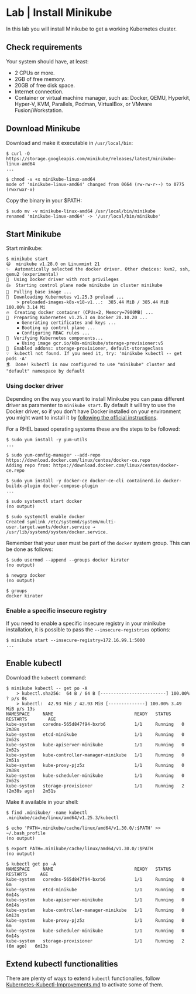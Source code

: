 # Lab | Install Minikube

In this lab you will install Minikube to get a working Kubernetes cluster.

## Check requirements

Your system should have, at least:

- 2 CPUs or more.
- 2GB of free memory.
- 20GB of free disk space.
- Internet connection.
- Container or virtual machine manager, such as: Docker, QEMU, Hyperkit,
  Hyper-V, KVM, Parallels, Podman, VirtualBox, or VMware Fusion/Workstation.

## Download Minikube

Download and make it executable in `/usr/local/bin`:

```console
$ curl -O https://storage.googleapis.com/minikube/releases/latest/minikube-linux-amd64
...

$ chmod -v +x minikube-linux-amd64
mode of 'minikube-linux-amd64' changed from 0664 (rw-rw-r--) to 0775 (rwxrwxr-x)
```

Copy the binary in your $PATH:

```console
$ sudo mv -v minikube-linux-amd64 /usr/local/bin/minikube
renamed 'minikube-linux-amd64' -> '/usr/local/bin/minikube'
```

## Start Minikube

Start minikube:

```console
$ minikube start
😄  minikube v1.28.0 on Linuxmint 21
✨  Automatically selected the docker driver. Other choices: kvm2, ssh, qemu2 (experimental)
📌  Using Docker driver with root privileges
👍  Starting control plane node minikube in cluster minikube
🚜  Pulling base image ...
💾  Downloading Kubernetes v1.25.3 preload ...
    > preloaded-images-k8s-v18-v1...:  385.44 MiB / 385.44 MiB  100.00% 3.14 Mi
🔥  Creating docker container (CPUs=2, Memory=7900MB) ...
🐳  Preparing Kubernetes v1.25.3 on Docker 20.10.20 ...
    ▪ Generating certificates and keys ...
    ▪ Booting up control plane ...
    ▪ Configuring RBAC rules ...
🔎  Verifying Kubernetes components...
    ▪ Using image gcr.io/k8s-minikube/storage-provisioner:v5
🌟  Enabled addons: storage-provisioner, default-storageclass
💡  kubectl not found. If you need it, try: 'minikube kubectl -- get pods -A'
🏄  Done! kubectl is now configured to use "minikube" cluster and "default" namespace by default

```

### Using docker driver

Depending on the way you want to install Minikube you can pass different driver
as paramenter to `minikube start`. By default it will try to use the Docker
driver, so if you don't have Docker installed on your environment you might want
to install it by [following the official instructions](https://docs.docker.com/engine/install/).

For a RHEL based operating systems these are the steps to be followed:

```console
$ sudo yum install -y yum-utils
...

$ sudo yum-config-manager --add-repo https://download.docker.com/linux/centos/docker-ce.repo
Adding repo from: https://download.docker.com/linux/centos/docker-ce.repo

$ sudo yum install -y docker-ce docker-ce-cli containerd.io docker-buildx-plugin docker-compose-plugin
...

$ sudo systemctl start docker
(no output)

$ sudo systemctl enable docker
Created symlink /etc/systemd/system/multi-user.target.wants/docker.service → /usr/lib/systemd/system/docker.service.
```

Remember that your user must be part of the `docker` system group.
This can be done as follows:

```console
$ sudo usermod --append --groups docker kirater
(no output)

$ newgrp docker
(no output)

$ groups
docker kirater
```

### Enable a specific insecure registry

If you need to enable a specific insecure registry in your minikube
installation, it is possible to pass the `--insecure-registries` options:

```console
$ minikube start --insecure-registry=172.16.99.1:5000
...
```

## Enable kubectl

Download the `kubectl` command:

```console
$ minikube kubectl -- get po -A
    > kubectl.sha256:  64 B / 64 B [-------------------------] 100.00% ? p/s 0s
    > kubectl:  42.93 MiB / 42.93 MiB [--------------] 100.00% 3.49 MiB p/s 13s
NAMESPACE     NAME                               READY   STATUS    RESTARTS        AGE
kube-system   coredns-565d847f94-bxrb6           1/1     Running   0               2m38s
kube-system   etcd-minikube                      1/1     Running   0               2m52s
kube-system   kube-apiserver-minikube            1/1     Running   0               2m52s
kube-system   kube-controller-manager-minikube   1/1     Running   0               2m51s
kube-system   kube-proxy-pjz5z                   1/1     Running   0               2m38s
kube-system   kube-scheduler-minikube            1/1     Running   0               2m52s
kube-system   storage-provisioner                1/1     Running   2 (2m38s ago)   2m51s
```

Make it available in your shell:

```console
$ find .minikube/ -name kubectl
.minikube/cache/linux/amd64/v1.25.3/kubectl

$ echo 'PATH=.minikube/cache/linux/amd64/v1.30.0/:$PATH' >> ~/.bash_profile
(no output)

$ export PATH=.minikube/cache/linux/amd64/v1.30.0/:$PATH
(no output)

$ kubectl get po -A
NAMESPACE     NAME                               READY   STATUS    RESTARTS     AGE
kube-system   coredns-565d847f94-bxrb6           1/1     Running   0            6m
kube-system   etcd-minikube                      1/1     Running   0            6m14s
kube-system   kube-apiserver-minikube            1/1     Running   0            6m14s
kube-system   kube-controller-manager-minikube   1/1     Running   0            6m13s
kube-system   kube-proxy-pjz5z                   1/1     Running   0            6m
kube-system   kube-scheduler-minikube            1/1     Running   0            6m14s
kube-system   storage-provisioner                1/1     Running   2 (6m ago)   6m13s
```

## Extend kubectl functionalities

There are plenty of ways to extend `kubectl` functionalies, follow
[Kubernetes-Kubectl-Improvements.md](Kubernetes-Kubectl-Improvements.md)
to activate some of them.
